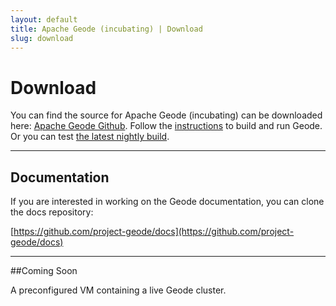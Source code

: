 ```yaml
---
layout: default
title: Apache Geode (incubating) | Download
slug: download
---
```


# Download

You can find the source for Apache Geode (incubating) can be downloaded here:
[Apache Geode Github](https://github.com/apache/incubator-geode).  Follow the [instructions](https://cwiki.apache.org/confluence/display/GEODE/Index#Index-Geodein5minutes) to build and run Geode. Or you can test [the latest nightly build](https://builds.apache.org/view/All/job/Geode-nightly/lastSuccessfulBuild/artifact/gemfire-assembly/build/distributions/apache-geode-1.0.0-incubating-SNAPSHOT.tar.gz).

***

## Documentation

If you are interested in working on the Geode documentation, you can clone the docs repository:

[https://github.com/project-geode/docs](https://github.com/project-geode/docs)

***

##Coming Soon

A preconfigured VM containing a live Geode cluster.
